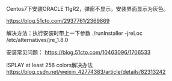 Centos7下安装ORACLE 11gR2，弹窗不显示，安装界面显示为灰色。

https://blog.51cto.com/2937761/2369869



解决方法：执行安装时带上一下参数
./runInstaller -jreLoc /etc/alternatives/jre_1.8.0

安装常见问题：
https://blog.51cto.com/10463096/1706533

ISPLAY at least 256 colors解决办法
https://blog.csdn.net/weixin_42774383/article/details/82313242